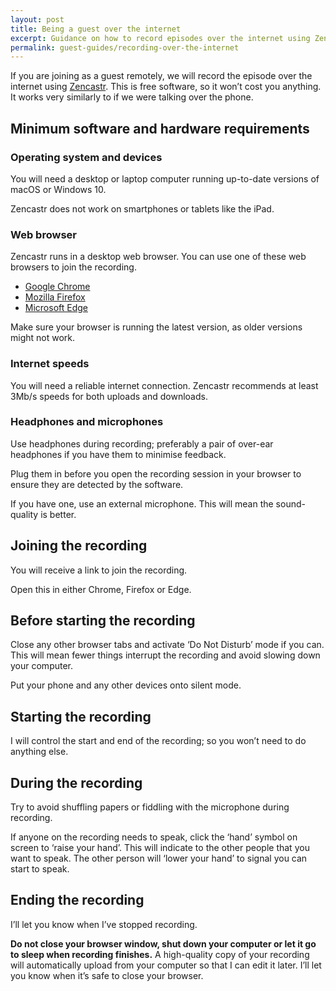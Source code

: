 ```yaml
---
layout: post
title: Being a guest over the internet
excerpt: Guidance on how to record episodes over the internet using Zencastr
permalink: guest-guides/recording-over-the-internet
---
```


If you are joining as a guest remotely, we will record the episode over the internet using [Zencastr](https://zencastr.com). This is free software, so it won’t cost you anything. It works very similarly to if we were talking over the phone.

## Minimum software and hardware requirements

### Operating system and devices

You will need a desktop or laptop computer running up-to-date versions of macOS or Windows 10. 

Zencastr does not work on smartphones or tablets like the iPad.

### Web browser

Zencastr runs in a desktop web browser. You can use one of these web browsers to join the recording.

- [Google Chrome](https://www.google.co.uk/chrome/)
- [Mozilla Firefox](https://www.mozilla.org/en-GB/firefox/new/)
- [Microsoft Edge](https://www.microsoft.com/en-us/edge/)

Make sure your browser is running the latest version, as older versions might not work.

### Internet speeds

You will need a reliable internet connection. Zencastr recommends at least 3Mb/s speeds for both uploads and downloads.

### Headphones and microphones

Use headphones during recording; preferably a pair of over-ear headphones if you have them to minimise feedback.

Plug them in before you open the recording session in your browser to ensure they are detected by the software.

If you have one, use an external microphone. This will mean the sound-quality is better.

## Joining the recording

You will receive a link to join the recording. 

Open this in either Chrome, Firefox or Edge. 

## Before starting the recording

Close any other browser tabs and activate ‘Do Not Disturb’ mode if you can. This will mean fewer things interrupt the recording and avoid slowing down your computer.

Put your phone and any other devices onto silent mode.

## Starting the recording

I will control the start and end of the recording; so you won’t need to do anything else.

## During the recording

Try to avoid shuffling papers or fiddling with the microphone during recording.

If anyone on the recording needs to speak, click the ‘hand’ symbol on screen to ‘raise your hand’. This will indicate to the other people that you want to speak. The other person will ‘lower your hand’ to signal you can start to speak.

## Ending the recording

I’ll let you know when I’ve stopped recording. 

**Do not close your browser window, shut down your computer or let it go to sleep when recording finishes.** A high-quality copy of your recording will automatically upload from your computer so that I can edit it later. I’ll let you know when it’s safe to close your browser.